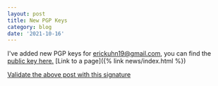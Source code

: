 ```yaml
---
layout: post
title: New PGP Keys
category: blog
date: '2021-10-16'
---
```


I've added new PGP keys for erickuhn19@gmail.com, you can find the [public key here.](/pgpgmail.txt) [Link to a page]({% link news/index.html %})

[Validate the above post with this signature](/20211016.txt)

